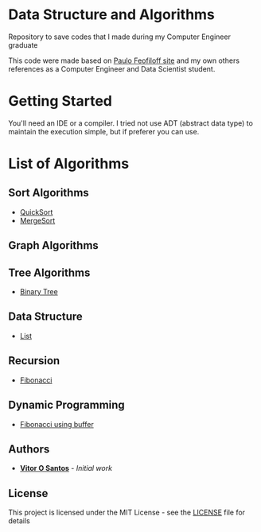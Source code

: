 # Data Structure and Algorithms
Repository to save codes that I made during my Computer Engineer graduate 


This code were made based on [Paulo Feofiloff site](https://www.ime.usp.br/~pf/) and my own others references as a Computer Engineer and Data Scientist student.

# Getting Started
You'll need an IDE or a compiler. I tried not use ADT (abstract data type) to maintain the execution simple, but if preferer you can use.

# List of Algorithms

## Sort Algorithms

* [QuickSort](https://github.com/vitor-o-s/AED_1_2/blob/master/quick_sort.c)
* [MergeSort](https://github.com/vitor-o-s/AED_1_2/blob/master/mergesort.c)

## Graph Algorithms

## Tree Algorithms

* [Binary Tree](https://github.com/vitor-o-s/AED_1_2/blob/master/tree.c)

## Data Structure

* [List](https://github.com/vitor-o-s/AED_1_2/blob/master/lista.c)

## Recursion

* [Fibonacci](https://github.com/vitor-o-s/AED_1_2/blob/master/fib.c)

## Dynamic Programming

* [Fibonacci using buffer](https://github.com/vitor-o-s/AED_1_2/blob/master/fib_buffer.c)


## Authors

* **[Vitor O Santos](https://github.com/vitor-o-s)** - *Initial work* 

## License

This project is licensed under the MIT License - see the [LICENSE](https://github.com/vitor-o-s/AED_1_2/blob/master/LICENSE) file for details
